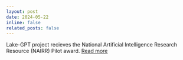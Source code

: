 ```yaml
---
layout: post
date: 2024-05-22
inline: false
related_posts: false
---
```


Lake-GPT project recieves the National Artificial Intelligence Research Resource (NAIRR) Pilot award. [Read more](https://news.vt.edu/articles/2024/06/three-virginia-tech-faculty-receive-nairr-pilot-awards-for-proje.html)
